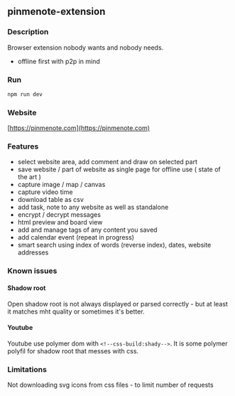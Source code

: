 pinmenote-extension
---

### Description
Browser extension nobody wants and nobody needs.  

- offline first with p2p in mind

### Run
```bash
npm run dev
```

### Website
[https://pinmenote.com](https://pinmenote.com)

### Features
- select website area, add comment and draw on selected part
- save website / part of website as single page for offline use ( state of the art )
- capture image / map / canvas
- capture video time
- download table as csv
- add task, note to any website as well as standalone
- encrypt / decrypt messages
- html preview and board view
- add and manage tags of any content you saved
- add calendar event (repeat in progress)
- smart search using index of words (reverse index), dates, website addresses

### Known issues

#### Shadow root  
Open shadow root is not always displayed or parsed correctly - but at least it matches mht quality or sometimes it's better.

#### Youtube
Youtube use polymer dom with ```<!--css-build:shady-->```. 
It is some polymer polyfil for shadow root that messes with css. 

### Limitations

Not downloading svg icons from css files - to limit number of requests
